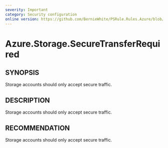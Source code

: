 ```yaml
---
severity: Important
category: Security configuration
online version: https://github.com/BernieWhite/PSRule.Rules.Azure/blob/master/docs/rules/en-US/Azure.Storage.SecureTransferRequired.md
---
```


# Azure.Storage.SecureTransferRequired

## SYNOPSIS

Storage accounts should only accept secure traffic.

## DESCRIPTION

Storage accounts should only accept secure traffic.

## RECOMMENDATION

Storage accounts should only accept secure traffic.
